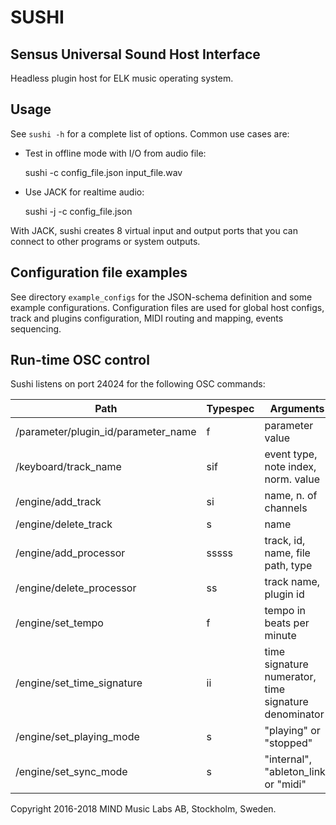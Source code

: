 # SUSHI
## Sensus Universal Sound Host Interface

Headless plugin host for ELK music operating system.

## Usage

See `sushi -h` for a complete list of options.
Common use cases are:

  * Test in offline mode with I/O from audio file:

    sushi -c config_file.json input_file.wav

  * Use JACK for realtime audio:

    sushi -j -c config_file.json

With JACK, sushi creates 8 virtual input and output ports that you can connect to other programs or system outputs.

## Configuration file examples

See directory `example_configs` for the JSON-schema definition and some example configurations.
Configuration files are used for global host configs, track and plugins configuration, MIDI routing and mapping, events sequencing.

## Run-time OSC control

Sushi listens on port 24024 for the following OSC commands:

Path                                   | Typespec | Arguments
---------------------------------------|----------|--------------------------------------
/parameter/plugin_id/parameter_name    |  f       | parameter value
/keyboard/track_name                   |  sif     | event type, note index, norm. value
/engine/add_track                      |  si      | name, n. of channels
/engine/delete_track                   |  s       | name
/engine/add_processor                  |  sssss   | track, id, name, file path, type
/engine/delete_processor               |  ss      | track name, plugin id
/engine/set_tempo                      |  f       | tempo in beats per minute
/engine/set_time_signature             |  ii      | time signature numerator, time signature denominator
/engine/set_playing_mode               |  s       | "playing" or "stopped"
/engine/set_sync_mode                  |  s       | "internal", "ableton_link" or "midi"

Copyright 2016-2018 MIND Music Labs AB, Stockholm, Sweden.
